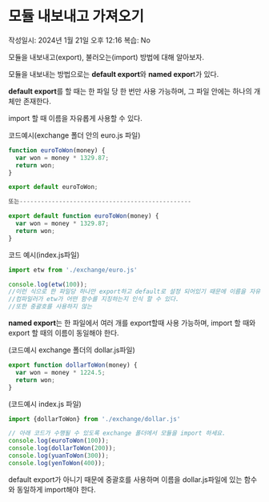 # 모듈 내보내고 가져오기

작성일시: 2024년 1월 21일 오후 12:16
복습: No

모듈을 내보내고(export), 불러오는(import) 방법에 대해 알아보자.

모듈을 내보내는 방법으로는 **default export**와 **named expor**t가 있다. 

**default export**를 할 때는 한 파일 당 한 번만 사용 가능하며, 그 파일 안에는 하나의 개체만 존재한다.

import 할 때 이름을 자유롭게 사용할 수 있다.

코드예시(exchange 폴더 안의 euro.js 파일)

```jsx
function euroToWon(money) {
  var won = money * 1329.87;
  return won;
}

export default euroToWon;

또는------------------------------------------------

export default function euroToWon(money) {
  var won = money * 1329.87;
  return won;
}
```

코드 예시(index.js파일)

```jsx
import etw from './exchange/euro.js'

console.log(etw(100));
//이런 식으로 한 파일당 하나만 export하고 default로 설정 되어있기 때문에 이름을 자유롭게 사용해도 
//컴파일러가 etw가 어떤 함수를 지칭하는지 인식 할 수 있다.
//또한 중괄호를 사용하지 않는
```

**named export**는 한 파일에서 여러 개를 export할때 사용 가능하며, import 할 때와 export 할 때의 이름이 동일해야 한다. 

(코드예시 exchange 폴더의 dollar.js파일)

```jsx
export function dollarToWon(money) {
  var won = money * 1224.5;
  return won;
}
```

(코드예시 index.js 파일)

```jsx
import {dollarToWon} from './exchange/dollar.js'

// 아래 코드가 수행될 수 있도록 exchange 폴더에서 모듈을 import 하세요.
console.log(euroToWon(100));
console.log(dollarToWon(200));
console.log(yuanToWon(300));
console.log(yenToWon(400));
```

default export가 아니기 때문에 중괄호를 사용하며 이름을 dollar.js파일에 있는 함수와 동일하게 import해야 한다.